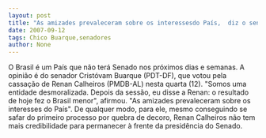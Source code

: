 ```yaml
---
layout: post
title: "As amizades prevaleceram sobre os interessesdo País,  diz o senador Cristóvam Buarque"
date: 2007-09-12
tags: Chico Buarque,senadores
author: None
---
```

O Brasil &eacute; um Pa&iacute;s que n&atilde;o ter&aacute; Senado nos pr&oacute;ximos dias e semanas. A opini&atilde;o &eacute; do senador Crist&oacute;vam Buarque (PDT-DF), que votou pela cassa&ccedil;&atilde;o de Renan Calheiros (PMDB-AL) nesta quarta (12). 
&quot;Somos uma entidade desmoralizada. Depois da sess&atilde;o, eu disse a Renan: o resultado de hoje fez o Brasil menor&quot;, afirmou. &quot;As amizades prevaleceram sobre os interesses do Pa&iacute;s&quot;.
De qualquer modo, para ele, mesmo conseguindo se safar do primeiro processo por quebra de decoro, Renan Calheiros n&atilde;o tem mais credibilidade para permanecer &agrave; frente&nbsp;da presid&ecirc;ncia do Senado.&nbsp; 